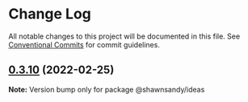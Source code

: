 # Change Log

All notable changes to this project will be documented in this file.
See [Conventional Commits](https://conventionalcommits.org) for commit guidelines.

## [0.3.10](https://github.com/shawn-sandy/idea/compare/@shawnsandy/ideas@0.3.9...@shawnsandy/ideas@0.3.10) (2022-02-25)

**Note:** Version bump only for package @shawnsandy/ideas
